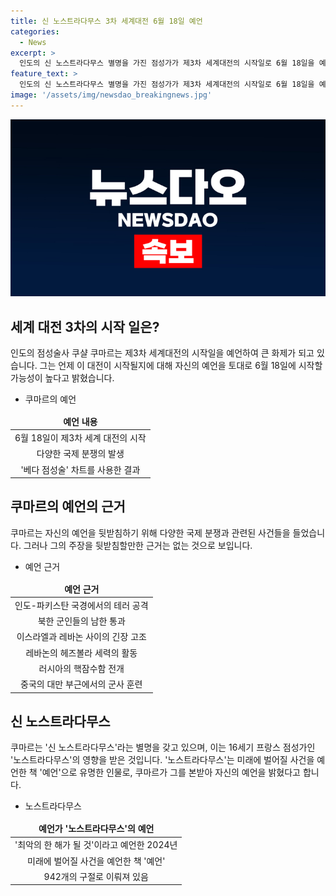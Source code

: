 ```yaml
---
title: 신 노스트라다무스 3차 세계대전 6월 18일 예언
categories:
  - News
excerpt: >
  인도의 신 노스트라다무스 별명을 가진 점성가가 제3차 세계대전의 시작일로 6월 18일을 예언했다. 그는 인도-파키스탄 국경에서의 테러 공격, 북한 군인들의 남한 통과, 이스라엘과 레바논 사이의 긴장 고조 등을 근거로 제3차 대전의 가능성을 언급했으며, 베다 점성술 차트를 활용한 미래 예측 경험을 소개했다. 그의 별명은 16세기 프랑스의 점성가 노스트라다무스에서 영향을 받은 것으로, 2024년을 최악의 한 해로 예언한 바 있다. (총 150자)
feature_text: >
  인도의 신 노스트라다무스 별명을 가진 점성가가 제3차 세계대전의 시작일로 6월 18일을 예언했다. 그는 인도-파키스탄 국경에서의 테러 공격, 북한 군인들의 남한 통과, 이스라엘과 레바논 사이의 긴장 고조 등을 근거로 제3차 대전의 가능성을 언급했으며, 베다 점성술 차트를 활용한 미래 예측 경험을 소개했다. 그의 별명은 16세기 프랑스의 점성가 노스트라다무스에서 영향을 받은 것으로, 2024년을 최악의 한 해로 예언한 바 있다. (총 150자)
image: '/assets/img/newsdao_breakingnews.jpg'
---
```


<p><img src="/assets/img/newsdao_breakingnews.jpg" alt="implanttips 속보" /></p>

<h2 data-ke-size="size26">세계 대전 3차의 시작 일은?</h2>

<p data-ke-size="size16">인도의 점성술사 쿠샬 쿠마르는 제3차 세계대전의 시작일을 예언하여 큰 화제가 되고 있습니다. 그는 언제 이 대전이 시작될지에 대해 자신의 예언을 토대로 6월 18일에 시작할 가능성이 높다고 밝혔습니다.</p>

<ul>
<li>쿠마르의 예언</li>
</ul>

<table>
<thead>
<tr>
<td style="text-align: center; height: 17px;"><b>예언 내용</b></td>
</tr>
</thead>
<tbody>
<tr>
<td style="text-align: center; height: 17px;">6월 18일이 제3차 세계 대전의 시작</td>
</tr>
<tr>
<td style="text-align: center; height: 17px;">다양한 국제 분쟁의 발생</td>
</tr>
<tr>
<td style="text-align: center; height: 17px;">'베다 점성술' 차트를 사용한 결과</td>
</tr>
</tbody>
</table>

<h2 data-ke-size="size26">쿠마르의 예언의 근거</h2>

<p data-ke-size="size16">쿠마르는 자신의 예언을 뒷받침하기 위해 다양한 국제 분쟁과 관련된 사건들을 들었습니다. 그러나 그의 주장을 뒷받침할만한 근거는 없는 것으로 보입니다.</p>

<ul>
<li>예언 근거</li>
</ul>

<table>
<thead>
<tr>
<td style="text-align: center; height: 17px;"><b>예언 근거</b></td>
</tr>
</thead>
<tbody>
<tr>
<td style="text-align: center; height: 17px;">인도-파키스탄 국경에서의 테러 공격</td>
</tr>
<tr>
<td style="text-align: center; height: 17px;">북한 군인들의 남한 통과</td>
</tr>
<tr>
<td style="text-align: center; height: 17px;">이스라엘과 레바논 사이의 긴장 고조</td>
</tr>
<tr>
<td style="text-align: center; height: 17px;">레바논의 헤즈볼라 세력의 활동</td>
</tr>
<tr>
<td style="text-align: center; height: 17px;">러시아의 핵잠수함 전개</td>
</tr>
<tr>
<td style="text-align: center; height: 17px;">중국의 대만 부근에서의 군사 훈련</td>
</tr>
</tbody>
</table>

<h2 data-ke-size="size26">신 노스트라다무스</h2>

<p data-ke-size="size16">쿠마르는 '신 노스트라다무스'라는 별명을 갖고 있으며, 이는 16세기 프랑스 점성가인 '노스트라다무스'의 영향을 받은 것입니다. '노스트라다무스'는 미래에 벌어질 사건을 예언한 책 '예언'으로 유명한 인물로, 쿠마르가 그를 본받아 자신의 예언을 밝혔다고 합니다.</p>

<ul>
<li>노스트라다무스</li>
</ul>

<table>
<thead>
<tr>
<td style="text-align: center; height: 17px;"><b>예언가 '노스트라다무스'의 예언</b></td>
</tr>
</thead>
<tbody>
<tr>
<td style="text-align: center; height: 17px;">'최악의 한 해가 될 것'이라고 예언한 2024년</td>
</tr>
<tr>
<td style="text-align: center; height: 17px;">미래에 벌어질 사건을 예언한 책 '예언'</td>
</tr>
<tr>
<td style="text-align: center; height: 17px;">942개의 구절로 이뤄져 있음</td>
</tr>
</tbody>
</table>

<p data-ke-size="size16">&nbsp;</p>

